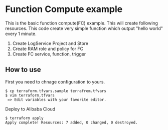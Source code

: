 # Function Compute example
This is the basic function compute(FC) example. This will create following resources.
This code create very simple function which output "hello world" every 1 minute.

1. Create LogService Project and Store
1. Create RAM role and policy for FC
1. Create FC service, function, trigger

## How to use
First you need to chnage configuration to yours.
```
$ cp terraform.tfvars.sample terrafrom.tfvars
$ vim terraform.tfvars
 => Edit variables with your favorite editor.
```

Deploy to Alibaba Cloud
```
$ terraform apply
Apply complete! Resources: 7 added, 0 changed, 0 destroyed.
```
